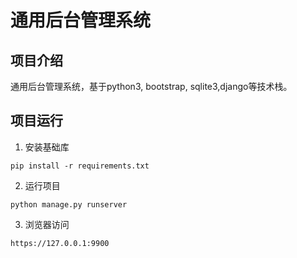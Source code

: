 # 通用后台管理系统
## 项目介绍
通用后台管理系统，基于python3, bootstrap, sqlite3,django等技术栈。
## 项目运行
1. 安装基础库
```
pip install -r requirements.txt
```
2. 运行项目
```
python manage.py runserver
```
3. 浏览器访问
```
https://127.0.0.1:9900
```

